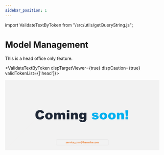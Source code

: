 ```yaml
---
sidebar_position: 1
---
```


import ValidateTextByToken from "/src/utils/getQueryString.js";

# Model Management

This is a head office only feature.

<ValidateTextByToken dispTargetViewer={true} dispCaution={true} validTokenList={['head']}>

![100](./img/100.png)
</ValidateTextByToken>
